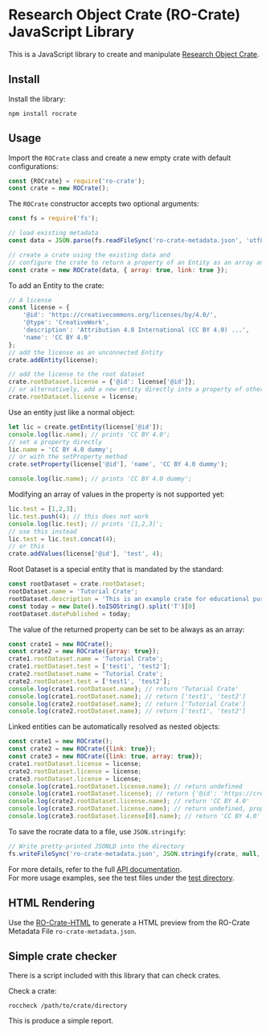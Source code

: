 # Research Object Crate (RO-Crate) JavaScript Library

This is a JavaScript library to create and manipulate [Research Object Crate](https://www.researchobject.org/ro-crate/).


## Install

Install the library:

    npm install rocrate


## Usage

Import the `ROCrate` class and create a new empty crate with default configurations:

```js
const {ROCrate} = require('ro-crate');
const crate = new ROCrate();
```

The `ROCrate` constructor accepts two optional arguments:

```js
const fs = require('fs');

// load existing metadata
const data = JSON.parse(fs.readFileSync('ro-crate-metadata.json', 'utf8'));

// create a crate using the existing data and
// configure the crate to return a property of an Entity as an array and resolve linked entity as nested object
const crate = new ROCrate(data, { array: true, link: true });
```

To add an Entity to the crate:

```js
// A license
const license = {
    '@id': 'https://creativecommons.org/licenses/by/4.0/',
    '@type': 'CreativeWork',
    'description': 'Attribution 4.0 International (CC BY 4.0) ...',
    'name': 'CC BY 4.0'
};
// add the license as an unconnected Entity
crate.addEntity(license);

// add the license to the root dataset
crate.rootDataset.license = {'@id': license['@id']};
// or alternatively, add a new entity directly into a property of other entity :
crate.rootDataset.license = license;
```

Use an entity just like a normal object:

```js
let lic = create.getEntity(license['@id']);
console.log(lic.name); // prints 'CC BY 4.0';
// set a property directly
lic.name = 'CC BY 4.0 dummy';
// or with the setProperty method
crate.setProperty(license['@id'], 'name', 'CC BY 4.0 dummy');

console.log(lic.name); // prints 'CC BY 4.0 dummy';
```

Modifying an array of values in the property is not supported yet:

```js
lic.test = [1,2,3];
lic.test.push(4); // this does not work
console.log(lic.test); // prints '[1,2,3]';
// use this instead
lic.test = lic.test.concat(4);
// or this
crate.addValues(license['@id'], 'test', 4);
```

Root Dataset is a special entity that is mandated by the standard:

```js
const rootDataset = crate.rootDataset;
rootDataset.name = 'Tutorial Crate';
rootDataset.description = 'This is an example crate for educational purposes.'
const today = new Date().toISOString().split('T')[0]
rootDataset.datePublished = today;
```

The value of the returned property can be set to be always as an array:

```js
const crate1 = new ROCrate();
const crate2 = new ROCrate({array: true});
crate1.rootDataset.name = 'Tutorial Crate';
crate1.rootDataset.test = ['test1', 'test2'];
crate2.rootDataset.name = 'Tutorial Crate';
crate2.rootDataset.test = ['test1', 'test2'];
console.log(crate1.rootDataset.name); // return 'Tutorial Crate'
console.log(crate1.rootDataset.name); // return ['test1', 'test2']
console.log(crate2.rootDataset.name); // return ['Tutorial Crate']
console.log(crate2.rootDataset.name); // return ['test1', 'test2']
```

Linked entities can be automatically resolved as nested objects:

```js
const crate1 = new ROCrate();
const crate2 = new ROCrate({link: true});
const crate3 = new ROCrate({link: true, array: true});
crate1.rootDataset.license = license;
crate2.rootDataset.license = license;
crate3.rootDataset.license = license;
console.log(crate1.rootDataset.license.name); // return undefined
console.log(crate1.rootDataset.license); // return {'@id': 'https://creativecommons.org/licenses/by/4.0/'}
console.log(crate2.rootDataset.license.name); // return 'CC BY 4.0'
console.log(crate3.rootDataset.license.name); // return undefined, property license is a array
console.log(crate3.rootDataset.license[0].name); // return 'CC BY 4.0'
```

To save the rocrate data to a file, use `JSON.stringify`:

```js
// Write pretty-printed JSONLD into the directory
fs.writeFileSync('ro-crate-metadata.json', JSON.stringify(crate, null, 2));
```

For more details, refer to the full [API documentation](https://arkisto-platform.github.io/ro-crate-js/).   
For more usage examples, see the test files under the [test directory](test).


## HTML Rendering

Use the [RO-Crate-HTML](https://www.npmjs.com/package/ro-crate-html-js) to generate a HTML preview from the RO-Crate Metadata File `ro-crate-metadata.json`.

## Simple crate checker

There is a script included with this library that can check crates.

Check a crate:

`roccheck /path/to/crate/directory`

This is produce a simple report.


